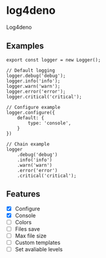 # log4deno
Log4deno

## Examples
```
export const logger = new Logger();

// Default logging
logger.debug('debug');
logger.info('info');
logger.warn('warn');
logger.error('error');
logger.critical('critical');

// Configure example
logger.configure({
    default: {
        type: 'console',
    }
})

// Chain example
logger
    .debug('debug')
    .info('info')
    .warn('warn')
    .error('error')
    .critical('critical');
```

## Features
- [x] Configure
- [x] Console
- [ ] Colors
- [ ] Files save
- [ ] Max file size
- [ ] Custom templates
- [ ] Set avaliable levels 